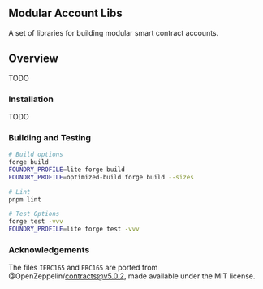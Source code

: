 ## Modular Account Libs

A set of libraries for building modular smart contract accounts.

## Overview

TODO

### Installation

TODO

### Building and Testing

```bash
# Build options
forge build
FOUNDRY_PROFILE=lite forge build
FOUNDRY_PROFILE=optimized-build forge build --sizes

# Lint
pnpm lint

# Test Options
forge test -vvv
FOUNDRY_PROFILE=lite forge test -vvv
```

### Acknowledgements

The files `IERC165` and `ERC165` are ported from @OpenZeppelin/contracts@v5.0.2, made available under the MIT license.
